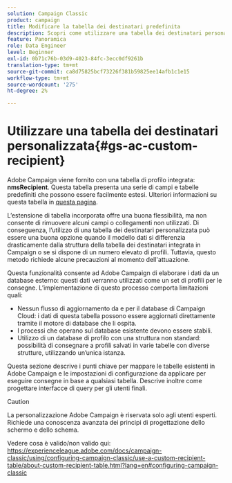 ```yaml
---
solution: Campaign Classic
product: campaign
title: Modificare la tabella dei destinatari predefinita
description: Scopri come utilizzare una tabella dei destinatari personalizzata
feature: Panoramica
role: Data Engineer
level: Beginner
exl-id: 0b71c76b-03d9-4023-84fc-3ecc0df9261b
translation-type: tm+mt
source-git-commit: ca8d75825bcf73226f381b59825ee14afb1c1e15
workflow-type: tm+mt
source-wordcount: '275'
ht-degree: 2%

---
```


# Utilizzare una tabella dei destinatari personalizzata{#gs-ac-custom-recipient}

Adobe Campaign viene fornito con una tabella di profilo integrata: **nmsRecipient**. Questa tabella presenta una serie di campi e tabelle predefiniti che possono essere facilmente estesi. Ulteriori informazioni su questa tabella in [questa pagina](datamodel.md#ootb-profiles).

L’estensione di tabella incorporata offre una buona flessibilità, ma non consente di rimuovere alcuni campi o collegamenti non utilizzati. Di conseguenza, l’utilizzo di una tabella dei destinatari personalizzata può essere una buona opzione quando il modello dati si differenzia drasticamente dalla struttura della tabella dei destinatari integrata in Campaign o se si dispone di un numero elevato di profili.  Tuttavia, questo metodo richiede alcune precauzioni al momento dell&#39;attuazione.

Questa funzionalità consente ad Adobe Campaign di elaborare i dati da un database esterno: questi dati verranno utilizzati come un set di profili per le consegne. L’implementazione di questo processo comporta limitazioni quali:

* Nessun flusso di aggiornamento da e per il database di Campaign Cloud: i dati di questa tabella possono essere aggiornati direttamente tramite il motore di database che li ospita.
* I processi che operano sul database esistente devono essere stabili.
* Utilizzo di un database di profilo con una struttura non standard: possibilità di consegnare a profili salvati in varie tabelle con diverse strutture, utilizzando un’unica istanza.

Questa sezione descrive i punti chiave per mappare le tabelle esistenti in Adobe Campaign e le impostazioni di configurazione da applicare per eseguire consegne in base a qualsiasi tabella. Descrive inoltre come progettare interfacce di query per gli utenti finali.


>[!CAUTION]
>
>La personalizzazione Adobe Campaign è riservata solo agli utenti esperti. Richiede una conoscenza avanzata dei principi di progettazione dello schermo e dello schema.

Vedere cosa è valido/non valido qui: https://experienceleague.adobe.com/docs/campaign-classic/using/configuring-campaign-classic/use-a-custom-recipient-table/about-custom-recipient-table.html?lang=en#configuring-campaign-classic

